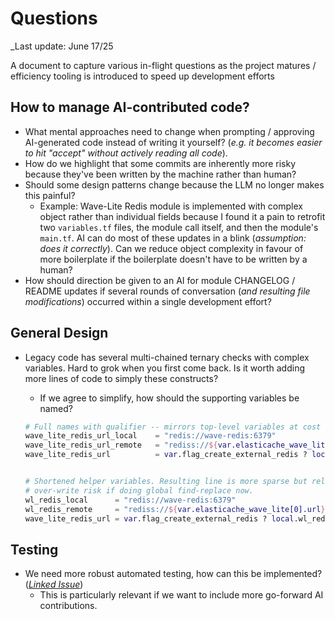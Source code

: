 # Questions
_Last update: June 17/25

A document to capture various in-flight questions as the project matures / efficiency tooling is introduced to speed up development efforts


## How to manage AI-contributed code?
- What mental approaches need to change when prompting / approving AI-generated code instead of writing it yourself? (_e.g. it becomes easier to hit "accept" without actively reading all code_).
- How do we highlight that some commits are inherently more risky because they've been written by the machine rather than human?
- Should some design patterns change because the LLM no longer makes this painful?
    - Example: Wave-Lite Redis module is implemented with complex object rather than individual fields because I found it a pain to retrofit two `variables.tf` files, the module call itself, and then the module's `main.tf`. AI can do most of these updates in a blink (_assumption: does it correctly_). Can we reduce object complexity in favour of more boilerplate if the boilerplate doesn't have to be written by a human?
- How should direction be given to an AI for module CHANGELOG / README updates if several rounds of conversation (_and resulting file modifications_) occurred within a single development effort? 


## General Design
- Legacy code has several multi-chained ternary checks with complex variables. Hard to grok when you first come back. Is it worth adding more lines of code to simply these constructs?
    - If we agree to simplify, how should the supporting variables be named?

    ```terraform
    # Full names with qualifier -- mirrors top-level variables at cost of long lines (potentially too verbose)
    wave_lite_redis_url_local    = "redis://wave-redis:6379"
    wave_lite_redis_url_remote   = "rediss://${var.elasticache_wave_lite[0].url}"
    wave_lite_redis_url          = var.flag_create_external_redis ? local.wave_lite_redis_url_local : local.wave_lite_redis_url_remote


    # Shortened helper variables. Resulting line is more sparse but relationship is more visual now. Potentially less
    # over-write risk if doing global find-replace now.
    wl_redis_local      = "redis://wave-redis:6379"
    wl_redis_remote     = "rediss://${var.elasticache_wave_lite[0].url}"
    wave_lite_redis_url = var.flag_create_external_redis ? local.wl_redis_remote : local.wl_redis_local
    ```


## Testing
- We need more robust automated testing, how can this be implemented? (_[Linked Issue](https://github.com/seqeralabs/cx-field-tools-installer/issues/49)_)
    - This is particularly relevant if we want to include more go-forward AI contributions.
